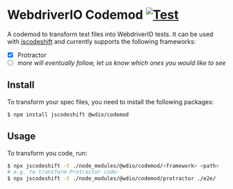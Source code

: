 WebdriverIO Codemod [![Test](https://github.com/webdriverio/protractor-codemod/actions/workflows/test.yaml/badge.svg)](https://github.com/webdriverio/protractor-codemod/actions/workflows/test.yaml)
===================

A codemod to transform test files into WebdriverIO tests. It can be used with [jscodeshift](https://www.npmjs.com/package/jscodeshift) and currently supports the following frameworks:

- [x] Protractor
- [ ] _more will eventually follow, let us know which ones you would like to see_

## Install

To transform your spec files, you need to install the following packages:

```sh
$ npm install jscodeshift @wdio/codemod
```

## Usage

To transform you code, run:

```sh
$ npx jscodeshift -t ./node_modules/@wdio/codemod/<framework> <path>
# e.g. to transform Protractor code:
$ npx jscodeshift -t ./node_modules/@wdio/codemod/protractor ./e2e/
```
